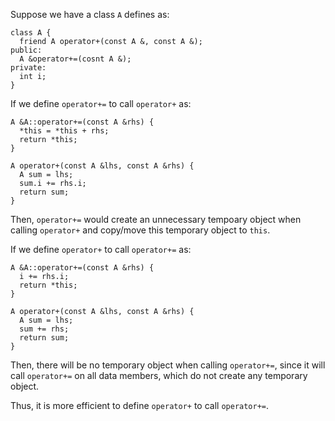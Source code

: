 Suppose we have a class `A` defines as:

    class A {
      friend A operator+(const A &, const A &);
    public:
      A &operator+=(cosnt A &);
    private:
      int i;
    }

If we define `operator+=` to call `operator+` as:

    A &A::operator+=(const A &rhs) {
      *this = *this + rhs;
      return *this;
    }

    A operator+(const A &lhs, const A &rhs) {
      A sum = lhs;
      sum.i += rhs.i;
      return sum;
    }

Then, `operator+=` would create an unnecessary tempoary object when calling `operator+` and copy/move this temporary object to `this`.

If we define `operator+` to call `operator+=` as:

    A &A::operator+=(const A &rhs) {
      i += rhs.i;
      return *this;
    }

    A operator+(const A &lhs, const A &rhs) {
      A sum = lhs;
      sum += rhs;
      return sum;
    }

Then, there will be no temporary object when calling `operator+=`, since it will call `operator+=` on all data members, which do not create any temporary object.

Thus, it is more efficient to define `operator+` to call `operator+=`.
